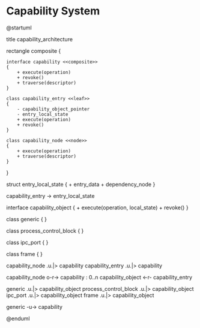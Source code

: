 # Capability System

@startuml

title capability_architecture

rectangle composite {

    interface capability <<composite>>
    {
        + execute(operation)
        + revoke()
        + traverse(descriptor)
    }

    class capability_entry <<leaf>>
    {
        - capability_object_pointer
        - entry_local_state
        + execute(operation)
        + revoke()
    }

    class capability_node <<node>>
    {
        + execute(operation)
        + traverse(descriptor)
    }

}

struct entry_local_state
{
    + entry_data
    + dependency_node
}

capability_entry -> entry_local_state

interface capability_object
{
    + execute(operation, local_state)
    + revoke()
}

class generic
{
}

class process_control_block
{
}

class ipc_port
{
}

class frame
{
}

capability_node .u.|> capability
capability_entry .u.|> capability

capability_node o-r-> capability : 0..n
capability_object <-r- capability_entry

generic .u.|> capability_object
process_control_block .u.|> capability_object
ipc_port .u.|> capability_object
frame .u.|> capability_object

generic -u-> capability

@enduml
